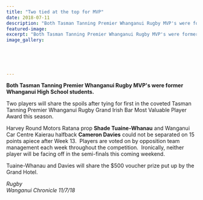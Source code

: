 ```yaml
---
title: "Two tied at the top for MVP"
date: 2018-07-11
description: "Both Tasman Tanning Premier Whanganui Rugby MVP's were former Whanganui High School students..."
featured-image: 
excerpt: "Both Tasman Tanning Premier Whanganui Rugby MVP's were former Whanganui High School students."
image_gallery:
    
    
    
    
    
---
```


<p><strong>Both&nbsp;Tasman Tanning Premier Whanganui Rugby MVP's were former Whanganui High School students.</strong></p>
<p>Two players will share the spoils after tying for first in the coveted Tasman Tanning Premier Whanganui Rugby Grand Irish Bar Most Valuable Player Award this season.</p>
<p>Harvey Round Motors Ratana prop&nbsp;<strong>Shade Tuaine-Whanau</strong>&nbsp;and Wanganui Car Centre Kaierau halfback&nbsp;<strong>Cameron Davies</strong>&nbsp;could not be separated on 15 points apiece after Week 13.&nbsp; Players are voted on by opposition team management each week throughout the competition.&nbsp; Ironically, neither player will be facing off in the semi-finals this coming weekend.</p>
<p>Tuaine-Whanau and Davies will share the $500 voucher prize put up by the Grand Hotel.</p>
<p><em>Rugby<br />Wanganui Chronicle 11/7/18</em></p>

